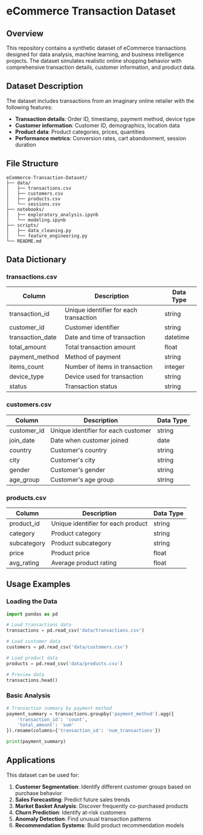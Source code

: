 # eCommerce Transaction Dataset

## Overview
This repository contains a synthetic dataset of eCommerce transactions designed for data analysis, machine learning, and business intelligence projects. The dataset simulates realistic online shopping behavior with comprehensive transaction details, customer information, and product data.

## Dataset Description

The dataset includes transactions from an imaginary online retailer with the following features:

- **Transaction details**: Order ID, timestamp, payment method, device type
- **Customer information**: Customer ID, demographics, location data
- **Product data**: Product categories, prices, quantities
- **Performance metrics**: Conversion rates, cart abandonment, session duration

## File Structure

```
eCommerce-Transaction-Dataset/
├── data/
│   ├── transactions.csv
│   ├── customers.csv
│   ├── products.csv
│   └── sessions.csv
├── notebooks/
│   ├── exploratory_analysis.ipynb
│   └── modeling.ipynb
├── scripts/
│   ├── data_cleaning.py
│   └── feature_engineering.py
└── README.md
```

## Data Dictionary

### transactions.csv
| Column | Description | Data Type |
|--------|-------------|-----------|
| transaction_id | Unique identifier for each transaction | string |
| customer_id | Customer identifier | string |
| transaction_date | Date and time of transaction | datetime |
| total_amount | Total transaction amount | float |
| payment_method | Method of payment | string |
| items_count | Number of items in transaction | integer |
| device_type | Device used for transaction | string |
| status | Transaction status | string |

### customers.csv
| Column | Description | Data Type |
|--------|-------------|-----------|
| customer_id | Unique identifier for each customer | string |
| join_date | Date when customer joined | date |
| country | Customer's country | string |
| city | Customer's city | string |
| gender | Customer's gender | string |
| age_group | Customer's age group | string |

### products.csv
| Column | Description | Data Type |
|--------|-------------|-----------|
| product_id | Unique identifier for each product | string |
| category | Product category | string |
| subcategory | Product subcategory | string |
| price | Product price | float |
| avg_rating | Average product rating | float |

## Usage Examples

### Loading the Data

```python
import pandas as pd

# Load transactions data
transactions = pd.read_csv('data/transactions.csv')

# Load customer data
customers = pd.read_csv('data/customers.csv')

# Load product data
products = pd.read_csv('data/products.csv')

# Preview data
transactions.head()
```

### Basic Analysis

```python
# Transaction summary by payment method
payment_summary = transactions.groupby('payment_method').agg({
    'transaction_id': 'count',
    'total_amount': 'sum'
}).rename(columns={'transaction_id': 'num_transactions'})

print(payment_summary)
```

## Applications

This dataset can be used for:

1. **Customer Segmentation**: Identify different customer groups based on purchase behavior
2. **Sales Forecasting**: Predict future sales trends
3. **Market Basket Analysis**: Discover frequently co-purchased products
4. **Churn Prediction**: Identify at-risk customers
5. **Anomaly Detection**: Find unusual transaction patterns
6. **Recommendation Systems**: Build product recommendation models
